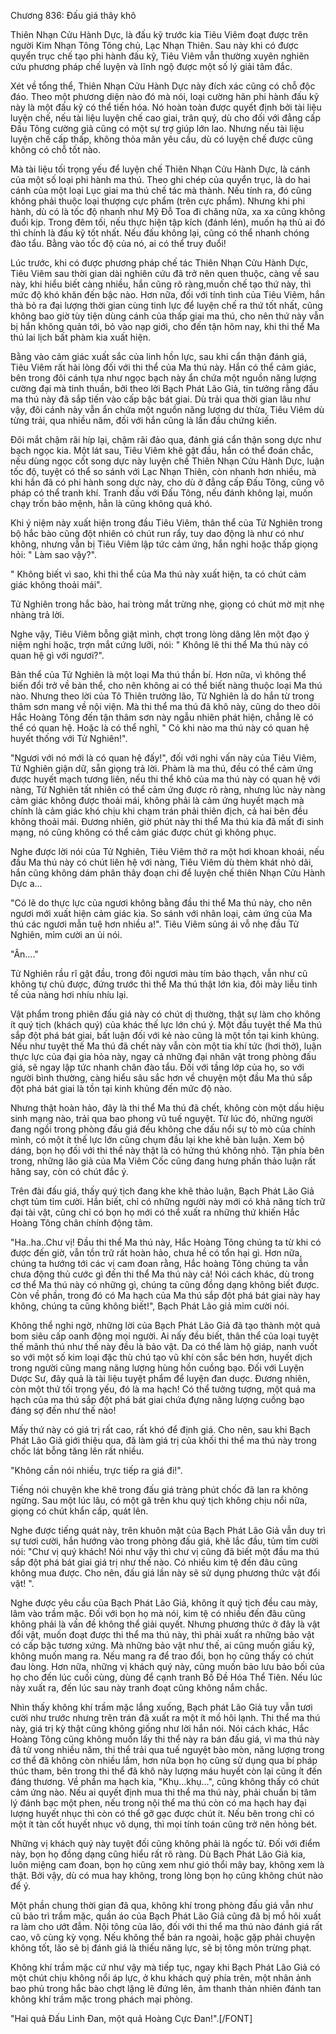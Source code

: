 




Chương 836: Đấu giá thây khô


Thiên Nhạn Cửu Hành Dực, là đấu kỹ trước kia Tiêu Viêm đoạt được trên người Kim Nhạn Tông Tông chủ, Lạc Nhạn Thiên. Sau này khi có được quyển trục chế tạo phi hành đấu kỹ, Tiêu Viêm vẫn thường xuyên nghiên cứu phương pháp chế luyện và lĩnh ngộ được một số lý giải tâm đắc.

Xét về tổng thể, Thiên Nhạn Cửu Hành Dực này đích xác cũng có chỗ độc đáo. Theo một phương diện nào đó mà nói, loại cường hãn phi hành đấu kỹ này là một đấu kỹ có thể tiến hóa. Nó hoàn toàn được quyết định bởi tài liệu luyện chế, nếu tài liệu luyện chế cao giai, trân quý, dù cho đối với đẳng cấp Đấu Tông cường giả cũng có một sự trợ giúp lớn lao. Nhưng nếu tài liệu luyện chế cấp thấp, không thỏa mãn yêu cầu, dù có luyện chế được cũng không có chỗ tốt nào.

Mà tài liệu tối trọng yếu để luyện chế Thiên Nhạn Cửu Hành Dực, là cánh của một số loại phi hành ma thú. Theo ghi chép của quyển trục, là do hai cánh của một loại Lục giai ma thú chế tác mà thành. Nếu tính ra, đó cũng không phải thuộc loại thượng cực phẩm (trên cực phẩm). Nhưng khi phi hành, dù có là tốc độ nhanh như Mỹ Đỗ Toa đi chăng nữa, xa xa cũng không đuổi kịp. Trong đêm tối, nếu thực hiện tập kích (đánh lén), muốn hạ thủ ai đó thì chính là đấu kỹ tốt nhất. Nếu đấu không lại, cũng có thể nhanh chóng đào tẩu. Bằng vào tốc độ của nó, ai có thể truy đuổi!

Lúc trước, khi có được phương pháp chế tác Thiên Nhạn Cửu Hành Dực, Tiêu Viêm sau thời gian dài nghiên cứu đã trở nên quen thuộc, càng về sau này, khi hiểu biết càng nhiều, hắn cũng rõ ràng,muốn chế tạo thứ này, thì mức độ khó khăn đến bậc nào. Hơn nữa, đối với tính tình của Tiêu Viêm, hắn thà bỏ ra đại lượng thời gian cùng tinh lực để luyện chế ra thứ tốt nhất, cũng không bao giờ tùy tiện dùng cánh của thấp giai ma thú, cho nên thứ này vẫn bị hắn không quản tới, bỏ vào nạp giới, cho đến tận hôm nay, khi thi thể Ma thú lai lịch bất phàm kia xuất hiện.

Bằng vào cảm giác xuất sắc của linh hồn lực, sau khi cẩn thận đánh giá, Tiêu Viêm rất hài lòng đối với thi thể của Ma thú này. Hắn có thể cảm giác, bên trong đôi cánh tựa như ngọc bạch này ẩn chứa một nguồn năng lượng cường đại mà tinh thuần, bởi theo lời Bạch Phát Lão Giả, tin tưởng rằng đầu ma thú này đã sắp tiến vào cấp bậc bát giai. Dù trải qua thời gian lâu như vậy, đôi cánh này vẫn ẩn chứa một nguồn năng lượng dư thừa, Tiêu Viêm dù từng trải, qua nhiều năm, đối với hắn cũng là lần đầu chứng kiến.

Đôi mắt chậm rãi híp lại, chậm rãi đảo qua, đánh giá cẩn thận song dực như bạch ngọc kia. Một lát sau, Tiêu Viêm khẽ gật đầu, hắn có thể đoán chắc, nếu dùng ngọc cốt song dực này luyện chế Thiên Nhạn Cửu Hành Dực, luận tốc độ, tuyệt có thể so sánh với Lạc Nhạn Thiên, còn nhanh hơn nhiều, mà khi hắn đã có phi hành song dực này, cho dù ở đẳng cấp Đấu Tông, cũng vô pháp có thể tranh khí. Tranh đấu với Đấu Tông, nếu đánh không lại, muốn chạy trốn bảo mệnh, hẳn là cũng không quá khó.

Khi ý niệm này xuất hiện trong đầu Tiêu Viêm, thân thể của Tử Nghiên trong bộ hắc bào cũng đột nhiên có chút run rẩy, tuy dao động là như có như không, nhưng vẫn bị Tiêu Viêm lập tức cảm ứng, hắn nghi hoặc thấp giọng hỏi: " Làm sao vậy?".

" Không biết vì sao, khi thi thể của Ma thú này xuất hiện, ta có chút cảm giác không thoải mái".

Tử Nghiên trong hắc bào, hai tròng mắt trừng nhẹ, giọng có chút mờ mịt nhẹ nhàng trả lời.

Nghe vậy, Tiêu Viêm bỗng giật mình, chợt trong lòng dâng lên một đạo ý niệm nghi hoặc, trợn mắt cứng lưỡi, nói: " Không lẽ thi thể Ma thú này có quan hệ gì với ngươi?".

Bản thể của Tử Nghiên là một loại Ma thú thần bí. Hơn nữa, vì không thể biến đổi trở về bản thể, cho nên không ai có thể biết nàng thuộc loại Ma thú nào. Nhưng theo lời của Tô Thiên trưởng lão, Tử Nghiên là do hắn từ trong thâm sơn mang về nội viện. Mà thi thể ma thú đã khô này, cũng do theo dõi Hắc Hoàng Tông đến tận thâm sơn này ngẫu nhiên phát hiện, chẳng lẽ có thể có quan hệ. Hoặc là có thể nghĩ, " Có khi nào ma thú này có quan hệ huyết thống với Tử Nghiên!".

"Ngươi với nó mới là có quan hệ đấy!", đối với nghi vấn này của Tiêu Viêm, Tử Nghiên giận dữ, sẵn giọng trả lời. Phàm là ma thú, đều có thể cảm ứng được huyết mạch tương liên, nếu thi thể khô của ma thú này có quan hệ với nàng, Tử Nghiên tất nhiên có thể cảm ứng được rõ ràng, nhưng lúc này nàng cảm giác không được thoải mái, không phải là cảm ứng huyết mạch mà chính là cảm giác khó chịu khi chạm trán phải thiên địch, cả hai bên đều không thoải mái. Đương nhiên, giờ phút này thi thể Ma thú kia đã mất đi sinh mạng, nó cũng không có thể cảm giác được chút gì không phục.

Nghe được lời nói của Tử Nghiên, Tiêu Viêm thở ra một hơi khoan khoái, nếu đầu Ma thú này có chút liên hệ với nàng, Tiêu Viêm dù thèm khát nhỏ dãi, hắn cũng không dám phân thây đoạn chi để luyện chế thiên Nhạn Cửu Hành Dực a…

"Có lẽ do thực lực của ngươi không bằng đầu thi thể Ma thú này, cho nên ngươi mới xuất hiện cảm giác kia. So sánh với nhân loại, cảm ứng của Ma thú các ngươi mẫn tuệ hơn nhiều a!". Tiêu Viêm sủng ái vỗ nhẹ đầu Tử Nghiên, mỉm cười an ủi nói.

"Ân…."

Tử Nghiên rầu rĩ gật đầu, trong đôi ngươi màu tím bảo thạch, vẫn như cũ không tự chủ được, đứng trước thi thể Ma thú thật lớn kia, đôi mày liễu tinh tế của nàng hơi nhíu nhíu lại.

Vật phẩm trong phiên đấu giá này có chút dị thường, thật sự làm cho không ít quý tịch (khách quý) của khác thế lực lớn chú ý. Một đầu tuyệt thế Ma thú sắp đột phá bát giai, bất luận đối với kẻ nào cũng là một tồn tại kinh khủng. Nếu như tuyệt thế Ma thú đã chết này vẫn còn một tia khí tức (hơi thở), luận thực lực của đại gia hỏa này, ngay cả những đại nhân vật trong phòng đấu giá, sẽ ngay lập tức nhanh chân đào tẩu. Đối với tầng lớp của họ, so với người bình thường, càng hiểu sâu sắc hơn về chuyện một đầu Ma thú sắp đột phá bát giai là tồn tại kinh khủng đến mức độ nào.

Nhưng thật hoàn hảo, đây là thi thể Ma thú đã chết, không còn một dấu hiệu sinh mạng nào, trải qua bao phong vũ tuế nguyệt. Từ lúc đó, những người đang ngồi trong phòng đấu giá đều không che dấu nổi sự tò mò của chính mình, có một ít thế lực lớn cũng chụm đầu lại khe khẽ bàn luận. Xem bộ dáng, bọn họ đối với thi thể này thật là có hứng thú không nhỏ. Tận phía bên trong, những lão giả của Ma Viêm Cốc cũng đang hưng phấn thảo luận rất hăng say, còn có chút đắc ý.

Trên đài đấu giá, thấy quý tịch đang khe khẽ thảo luận, Bạch Phát Lão Giả chợt tủm tỉm cười. Hắn biết, chỉ có những người này mới có khả năng tích trữ đại tài vật, cũng chỉ có bọn họ mới có thể xuất ra những thứ khiến Hắc Hoàng Tông chân chính động tâm.

"Ha..ha..Chư vị! Đầu thi thể Ma thú này, Hắc Hoàng Tông chúng ta từ khi có được đến giờ, vẫn tồn trữ rất hoàn hảo, chưa hề có tổn hại gì. Hơn nữa, chúng ta hướng tới các vị cam đoan rằng, Hắc hoàng Tông chúng ta vẫn chưa động thủ cước gì đến thi thể Ma thú này cả! Nói cách khác, dù trong cơ thể Ma thú này có những gì, chúng ta cũng đồng dạng không biết được. Còn về phần, trong đó có Ma hạch của Ma thú sắp đột phá bát giai này hay không, chúng ta cũng không biết!", Bạch Phát Lão giả mỉm cười nói.

Không thể nghi ngờ, những lời của Bạch Phát Lão Giả đã tạo thành một quả bom siêu cấp oanh động mọi người. Ai nấy đều biết, thân thể của loại tuyệt thế mãnh thú như thế này đều là bảo vật. Da có thể làm hộ giáp, nanh vuốt so với một số kim loại đặc thù chú tạo vũ khí còn sắc bén hơn, huyết dịch trong người cũng mang năng lượng hùng hồn cuồng bạo. Đối với Luyện Dược Sư, đây quả là tài liệu tuyệt phẩm để luyện đan duợc. Đương nhiên, còn một thứ tối trọng yếu, đó là ma hạch! Có thể tưởng tượng, một quả ma hạch của ma thú sắp đột phá bát giai chứa đựng năng lượng cuồng bạo đáng sợ đến như thế nào!

Mấy thứ này có giá trị rất cao, rất khó để định giá. Cho nên, sau khi Bạch Phát Lão Giả giới thiệu qua, đã làm giá trị của khối thi thể ma thú này trong chốc lát bỗng tăng lên rất nhiều.

"Không cần nói nhiều, trực tiếp ra giá đi!".

Tiếng nói chuyện khe khẽ trong đấu giá tràng phút chốc đã lan ra không ngừng. Sau một lúc lâu, có một gã trên khu quý tịch không chịu nổi nữa, giọng có chút khẩn cấp, quát lên.

Nghe được tiếng quát này, trên khuôn mặt của Bạch Phát Lão Giả vẫn duy trì sự tươi cười, hắn hướng vào trong phòng đấu giá, khẽ lắc đầu, tủm tỉm cười nói: "Chư vị quý khách! Nói như vậy thì chư vị cũng đã biết một đầu ma thú sắp đột phá bát giai giá trị như thế nào. Có nhiều kim tệ đến đâu cũng không mua được. Cho nên, đấu giá lần này sẽ sử dụng phương thức vật đổi vật! ".

Nghe được yêu cầu của Bạch Phát Lão Giả, không ít quý tịch đều cau mày, lâm vào trầm mặc. Đối với bọn họ mà nói, kim tệ có nhiều đến đâu cũng không phải là vấn đề không thể giải quyết. Nhưng phương thức ở đây là vật đổi vật, muốn đoạt được thi thể ma thú này, thì phải xuất ra những bảo vật có cấp bậc tương xứng. Mà những bảo vật như thế, ai cũng muốn giấu kỹ, không muốn mang ra. Nếu mang ra để trao đổi, bọn họ cũng thấy có chút đau lòng. Hơn nữa, những vị khách quý này, cũng muốn bảo lưu bảo bối của họ cho đến lúc cuối cùng, dùng để cạnh tranh Bồ Đề Hóa Thể Tiên. Nếu lúc này xuất ra, đến lúc sau này tranh đoạt cũng không nắm chắc.

Nhìn thấy không khí trầm mặc lắng xuống, Bạch phát Lão Giả tuy vẫn tươi cười như trước nhưng trên trán đã xuất ra một ít mồ hôi lạnh. Thi thể ma thú này, giá trị kỳ thật cũng không giống như lời hắn nói. Nói cách khác, Hắc Hoàng Tông cũng không muốn lấy thi thể này ra bán đấu giá, vì ma thú này đã tử vong nhiều năm, thi thể trải qua tuế nguyệt bào mòn, năng lượng trong cơ thể đã không còn nhiều lắm, hơn nữa bọn họ cũng sử dụng qua bí pháp thúc tham, bên trong thi thể đã khô này lượng máu huyết còn lại cũng ít đến đáng thương. Về phần ma hạch kia, "Khụ…khụ…", cũng không thấy có chút cảm ứng nào. Nếu ai quyết định mua thi thể ma thú này, phải chuẩn bị tâm lý đánh bạc một phen, nếu trong nội thể ma thú còn có ma hạch hay đại lượng huyết nhục thì còn có thể gỡ gạc được chút ít. Nếu bên trong chỉ có một ít tàn cốt huyết nhục vô dụng, thì mọi tính toán cũng trở nên hỏng bét.

Những vị khách quý này tuyệt đối cũng không phải là ngốc tử. Đối với điểm này, bọn họ đồng dạng cũng hiểu rất rõ ràng. Dù Bạch Phát Lão Giả kia, luôn miệng cam đoan, bọn họ cũng xem như gió thổi mây bay, không xem là thật. Bởi vậy, dù có mua hay không, trong lòng bọn họ cũng không chút nào để ý.

Một phần chung thời gian đã qua, không khí trong phòng đấu giá vẫn như cũ bảo trì trầm mặc, quần áo của Bạch Phát Lão Giả cũng đã bị mồ hôi xuất ra làm cho ướt đẫm. Nội tông của lão, đối với thi thể ma thú nào đánh giá rất cao, vô cùng kỳ vọng. Nếu không thể bán ra ngoài, hoặc gặp phải chuyện không tốt, lão sẽ bị đánh giá là thiếu năng lực, sẽ bị tông môn trừng phạt.

Không khí trầm mặc cứ như vậy mà tiếp tục, ngay khi Bạch Phát Lão Giả có một chút chịu không nổi áp lực, ở khu khách quý phía trên, một nhân ảnh bao phủ trong hắc bào chợt lặng lẽ đứng lên, âm thanh thản nhiên đánh tan không khí trầm mặc trong phách mại phòng.

"Hai quả Đấu Linh Đan, một quả Hoàng Cực Đan!".[/FONT]




